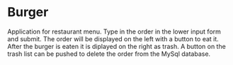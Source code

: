 # Burger
Application for restaurant menu.
Type in the order in the lower input form and submit.
The order will be displayed on the left with a button to eat it.
After the burger is eaten it is diplayed on the right as trash.
A button on the trash list can be pushed to delete the order from
the MySql database.
